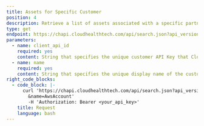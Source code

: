 ```yaml
---
title: Assets for Specific Customer
position: 4
description: Retrieve a list of assets associated with a specific partner customer.
type: get
endpoint: https://chapi.cloudhealthtech.com/api/search.json?api_version=2
parameters:
  - name: client_api_id
    required: yes
    content: String that specifies the unique customer API Key that CloudHealth generates. See [How to Get Client API ID](#partner_how-to-get-client-api-id)
  - name: name
    required: yes
    content: String that specifies the unique display name of the customer's AWS account.
right_code_blocks:
  - code_block: |-
      curl 'https://chapi.cloudhealthtech.com/api/search.json?api_version=2&client_api_id=<customer_api_id>
        &name=AwsAccount'
        -H 'Authorization: Bearer <your_api_key>'
    title: Request
    language: bash
---
```

